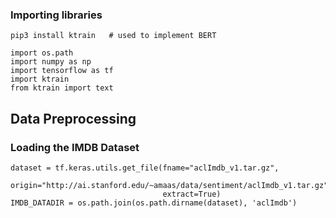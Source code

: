 ### Importing libraries
```
pip3 install ktrain   # used to implement BERT
```
```
import os.path
import numpy as np
import tensorflow as tf
import ktrain
from ktrain import text
```
## Data Preprocessing
### Loading the IMDB Dataset
```
dataset = tf.keras.utils.get_file(fname="aclImdb_v1.tar.gz",
                                  origin="http://ai.stanford.edu/~amaas/data/sentiment/aclImdb_v1.tar.gz",
                                  extract=True)
IMDB_DATADIR = os.path.join(os.path.dirname(dataset), 'aclImdb')
```
